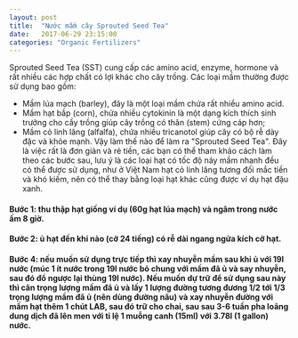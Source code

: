 ```yaml
---
layout: post
title:  "Nước mầm cây Sprouted Seed Tea"
date:   2017-06-29 23:15:00
categories: "Organic Fertilizers"
---
```


Sprouted Seed Tea (SST) cung cấp các amino acid, enzyme, hormone và rất nhiều các hợp chất có lợi khác cho cây trồng. Các loại mầm thường được sử dụng bao gồm:
* Mầm lúa mạch (barley), đây là một loại mầm chứa rất nhiều amino acid.
* Mầm hạt bắp (corn), chứa nhiều cytokinin là một dạng kích thích sinh trưởng cho cầy trồng giúp cây trồng có thân (stem) cứng cáp hơn;
* Mầm cỏ linh lăng (alfalfa), chứa nhiều tricanotol giúp cây có bộ rễ dày đặc và khỏe mạnh.
Vậy làm thế nào để làm ra "Sprouted Seed Tea". Đây là việc rất là đơn giản và rẻ tiền, các bạn có thể tham khảo cách làm theo các bước sau, lưu ý là các loại hạt có tốc độ nảy mầm nhanh đều có thể được sử dụng, như ở Việt Nam hạt cỏ linh lăng tương đối mắc tiền và khó kiếm, nên có thể thay bằng loại hạt khác cũng được ví dụ hạt đậu xanh.
#### Bước 1: thu thập hạt giống ví dụ (60g hạt lúa mạch) và ngâm trong nước ấm 8 giờ.
#### Bước 2: ủ hạt đến khi nào (cỡ 24 tiếng) có rễ dài ngang ngửa kích cỡ hạt.
#### Bước 4: nếu muốn sử dụng trực tiếp thì xay nhuyễn mầm sau khi ủ với 19l nước (múc 1 ít nước trong 19l nước bỏ chung với mầm đã ủ và say nhuyễn, sau đó đổ ngược lại thùng 19l nước). Nếu muốn dự trữ để sử dụng sau này thì cân trọng lượng mầm đã ủ và lấy 1 lượng đường tương đương 1/2 tới 1/3 trọng lượng mầm đã ủ (nên dùng đường nâu) và xay nhuyễn đường với mầm hạt thêm 1 chút LAB, sau đó trữ cho chai, sau sau 3-6 tuần pha loãng dung dịch đã lên men với tỉ lệ 1 muỗng canh (15ml) với 3.78l (1 gallon) nước.

